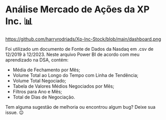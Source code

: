 # Análise Mercado de Ações da XP Inc. 📊

https://github.com/harryrodriads/Xp-Inc-Stock/blob/main/dashboard.png

Foi utilizado um documento de Fonte de Dados da Nasdaq em .csv de 12/2019 à 12/2023.
Neste arquivo Power BI de acordo com meu aprendizado na DSA, contém:

- Média de Fechamento por Mês;
- Volume Total ao Longo do Tempo com Linha de Tendência;
- Volume Total Negociado;
- Tabela de Valores Médios Negociados por Mês;
- Filtros para Ano e Mês;
- Total de Dias de Negociação.

Tem alguma sugestão de melhoria ou encontrou algum bug? Deixe sua issue. 😉
